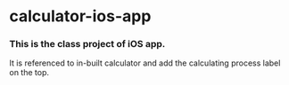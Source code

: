 # calculator-ios-app

### This is the class project of iOS app.

It is referenced to in-built calculator and add the calculating process label on the top.
